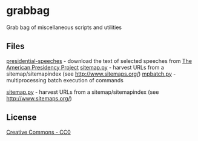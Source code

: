 grabbag
=======

Grab bag of miscellaneous scripts and utilities

## Files

[presidential-speeches](presidential-speeches) - download the text of selected speeches from [The American Presidency Project](http://www.presidency.ucsb.edu/)
[sitemap.py](sitemap.py) - harvest URLs from a sitemap/sitemapindex (see http://www.sitemaps.org/)
[mpbatch.py](mpbatch.py) - multiprocessing batch execution of commands

[sitemap.py](sitemap.py) - harvest URLs from a sitemap/sitemapindex (see http://www.sitemaps.org/)

## License
[Creative Commons - CC0](http://creativecommons.org/publicdomain/zero/1.0/)
